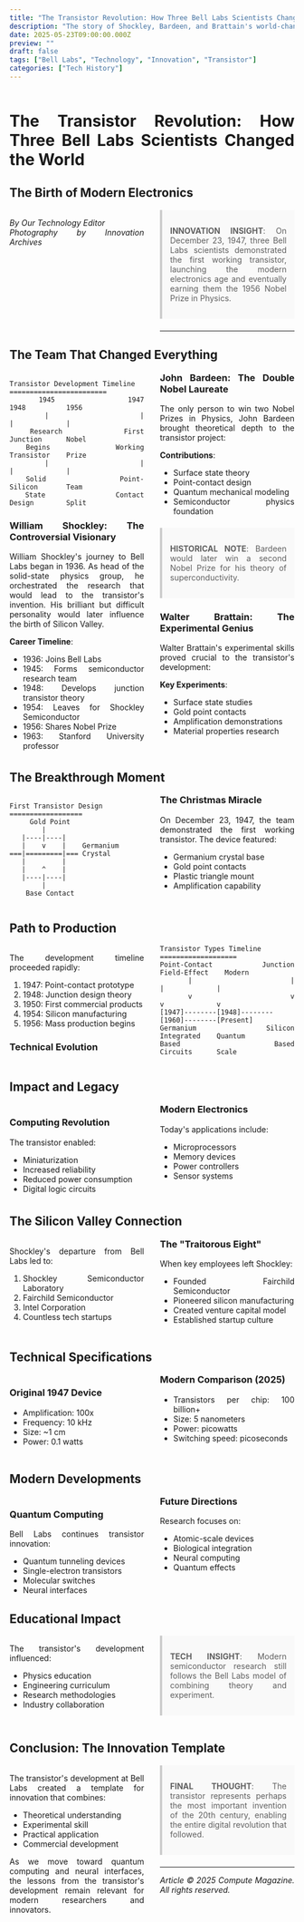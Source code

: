 ```yaml
---
title: "The Transistor Revolution: How Three Bell Labs Scientists Changed the World"
description: "The story of Shockley, Bardeen, and Brattain's world-changing invention"
date: 2025-05-23T09:00:00.000Z
preview: ""
draft: false
tags: ["Bell Labs", "Technology", "Innovation", "Transistor"]
categories: ["Tech History"]
---
```


<div class="two-column">

# The Transistor Revolution: How Three Bell Labs Scientists Changed the World
## The Birth of Modern Electronics

*By Our Technology Editor*  
*Photography by Innovation Archives*

> **INNOVATION INSIGHT**: On December 23, 1947, three Bell Labs scientists demonstrated the first working transistor, launching the modern electronics age and eventually earning them the 1956 Nobel Prize in Physics.

-------------------

## The Team That Changed Everything

```ascii
Transistor Development Timeline
========================
    1945          1947          1948          1956
     |             |             |             |
  Research      First         Junction      Nobel
  Begins        Working       Transistor    Prize
     |             |             |             |
  Solid         Point-        Silicon       Team
  State         Contact       Design        Split
```

### William Shockley: The Controversial Visionary

William Shockley's journey to Bell Labs began in 1936. As head of the solid-state physics group, he orchestrated the research that would lead to the transistor's invention. His brilliant but difficult personality would later influence the birth of Silicon Valley.

**Career Timeline**:
- 1936: Joins Bell Labs
- 1945: Forms semiconductor research team
- 1948: Develops junction transistor theory
- 1954: Leaves for Shockley Semiconductor
- 1956: Shares Nobel Prize
- 1963: Stanford University professor

### John Bardeen: The Double Nobel Laureate

The only person to win two Nobel Prizes in Physics, John Bardeen brought theoretical depth to the transistor project:

**Contributions**:
- Surface state theory
- Point-contact design
- Quantum mechanical modeling
- Semiconductor physics foundation

> **HISTORICAL NOTE**: 
> Bardeen would later win a second Nobel Prize for 
> his theory of superconductivity.

### Walter Brattain: The Experimental Genius

Walter Brattain's experimental skills proved crucial to the transistor's development:

**Key Experiments**:
- Surface state studies
- Gold point contacts
- Amplification demonstrations
- Material properties research

## The Breakthrough Moment

```ascii
First Transistor Design
==================
     Gold Point
        |
   |----|----| 
   |    v    |    Germanium
===|=========|=== Crystal
   |         |
   |    ^    |
   |----|----|
        |
    Base Contact
```

### The Christmas Miracle

On December 23, 1947, the team demonstrated the first working transistor. The device featured:
- Germanium crystal base
- Gold point contacts
- Plastic triangle mount
- Amplification capability

## Path to Production

The development timeline proceeded rapidly:
1. 1947: Point-contact prototype
2. 1948: Junction design theory
3. 1950: First commercial products
4. 1954: Silicon manufacturing
5. 1956: Mass production begins

### Technical Evolution

```ascii
Transistor Types Timeline
===================
Point-Contact    Junction      Field-Effect    Modern
    |              |             |             |
    v              v             v             v
[1947]--------[1948]--------[1960]--------[Present]
Germanium     Silicon       Integrated    Quantum
Based         Based         Circuits      Scale
```

## Impact and Legacy

### Computing Revolution
The transistor enabled:
- Miniaturization
- Increased reliability
- Reduced power consumption
- Digital logic circuits

### Modern Electronics
Today's applications include:
- Microprocessors
- Memory devices
- Power controllers
- Sensor systems

## The Silicon Valley Connection

Shockley's departure from Bell Labs led to:
1. Shockley Semiconductor Laboratory
2. Fairchild Semiconductor
3. Intel Corporation
4. Countless tech startups

### The "Traitorous Eight"

When key employees left Shockley:
- Founded Fairchild Semiconductor
- Pioneered silicon manufacturing
- Created venture capital model
- Established startup culture

## Technical Specifications

### Original 1947 Device
- Amplification: 100x
- Frequency: 10 kHz
- Size: ~1 cm
- Power: 0.1 watts

### Modern Comparison (2025)
- Transistors per chip: 100 billion+
- Size: 5 nanometers
- Power: picowatts
- Switching speed: picoseconds

## Modern Developments

### Quantum Computing
Bell Labs continues transistor innovation:
- Quantum tunneling devices
- Single-electron transistors
- Molecular switches
- Neural interfaces

### Future Directions
Research focuses on:
- Atomic-scale devices
- Biological integration
- Neural computing
- Quantum effects

## Educational Impact

The transistor's development influenced:
- Physics education
- Engineering curriculum
- Research methodologies
- Industry collaboration

> **TECH INSIGHT**: 
> Modern semiconductor research still follows the 
> Bell Labs model of combining theory and experiment.

## Conclusion: The Innovation Template

The transistor's development at Bell Labs created a template for innovation that combines:
- Theoretical understanding
- Experimental skill
- Practical application
- Commercial development

As we move toward quantum computing and neural interfaces, the lessons from the transistor's development remain relevant for modern researchers and innovators.

> **FINAL THOUGHT**: 
> The transistor represents perhaps the most important 
> invention of the 20th century, enabling the entire 
> digital revolution that followed.

---

*Article © 2025 Compute Magazine. All rights reserved.*

</div>

<style>
.two-column {
    column-count: 2;
    column-gap: 2em;
    text-align: justify;
    hyphens: auto;
}

.two-column h1, .two-column h2 {
    column-span: all;
}

.two-column pre {
    white-space: pre-wrap;
    break-inside: avoid;
}

blockquote {
    background: #f9f9f9;
    border-left: 4px solid #ccc;
    margin: 1.5em 0;
    padding: 1em;
    break-inside: avoid;
}

table {
    width: 100%;
    border-collapse: collapse;
    break-inside: avoid;
}

td, th {
    border: 1px solid #ddd;
    padding: 8px;
}
</style>
